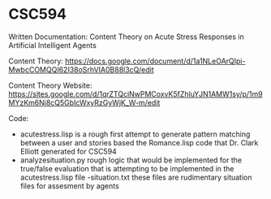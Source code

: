 # CSC594

Written Documentation:
Content Theory on Acute Stress Responses in Artificial Intelligent Agents

Content Theory:
https://docs.google.com/document/d/1a1NLeOArQIpi-MwbcCOMQQI62I38oSrhVIA0B88l3cQ/edit

Content Theory Website:
https://sites.google.com/d/1qrZTQciNwPMCoxvK5fZhluYJN1AMW1sy/p/1m9MYzKm6Nj8cQ5GbIcWxyRzGyWjK_W-m/edit


Code:
- acutestress.lisp 
  is a rough first attempt to generate pattern matching between a user and stories based the Romance.lisp code that Dr. Clark Elliott       generated for CSC594
- analyzesituation.py
  rough logic that would be implemented for the true/false evaluation that is attempting to be implemented in the acutestress.lisp file
-situation.txt
  these files are rudimentary situation files for assesment by agents
